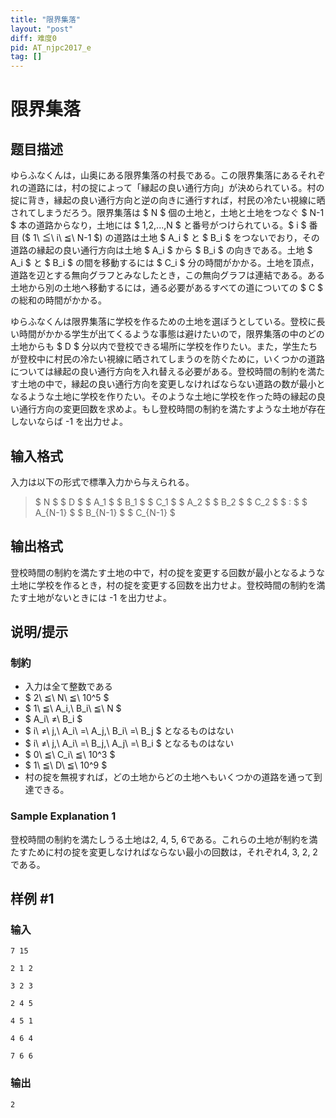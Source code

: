 ```yaml
---
title: "限界集落"
layout: "post"
diff: 难度0
pid: AT_njpc2017_e
tag: []
---
```


# 限界集落

## 题目描述

[problemUrl]: https://atcoder.jp/contests/njpc2017/tasks/njpc2017_e

ゆらふなくんは，山奥にある限界集落の村長である。この限界集落にあるそれぞれの道路には，村の掟によって「縁起の良い通行方向」が決められている。村の掟に背き，縁起の良い通行方向と逆の向きに通行すれば，村民の冷たい視線に晒されてしまうだろう。限界集落は $ N $ 個の土地と，土地と土地をつなぐ $ N-1 $ 本の道路からなり，土地には $ 1,2,...,N $ と番号がつけられている。$ i $ 番目 ($ 1\ ≦\ i\ ≦\ N-1 $) の道路は土地 $ A_i $ と $ B_i $ をつないでおり，その道路の縁起の良い通行方向は土地 $ A_i $ から $ B_i $ の向きである。土地 $ A_i $ と $ B_i $ の間を移動するには $ C_i $ 分の時間がかかる。土地を頂点，道路を辺とする無向グラフとみなしたとき，この無向グラフは連結である。ある土地から別の土地へ移動するには，通る必要があるすべての道についての $ C $ の総和の時間がかかる。

ゆらふなくんは限界集落に学校を作るための土地を選ぼうとしている。登校に長い時間がかかる学生が出てくるような事態は避けたいので，限界集落の中のどの土地からも $ D $ 分以内で登校できる場所に学校を作りたい。また，学生たちが登校中に村民の冷たい視線に晒されてしまうのを防ぐために，いくつかの道路については縁起の良い通行方向を入れ替える必要がある。登校時間の制約を満たす土地の中で，縁起の良い通行方向を変更しなければならない道路の数が最小となるような土地に学校を作りたい。そのような土地に学校を作った時の縁起の良い通行方向の変更回数を求めよ。もし登校時間の制約を満たすような土地が存在しないならば -1 を出力せよ。

## 输入格式

入力は以下の形式で標準入力から与えられる。

> $ N $ $ D $ $ A_1 $ $ B_1 $ $ C_1 $ $ A_2 $ $ B_2 $ $ C_2 $ $ : $ $ A_{N-1} $ $ B_{N-1} $ $ C_{N-1} $

## 输出格式

登校時間の制約を満たす土地の中で，村の掟を変更する回数が最小となるような土地に学校を作るとき，村の掟を変更する回数を出力せよ。登校時間の制約を満たす土地がないときには -1 を出力せよ。

## 说明/提示

### 制約

- 入力は全て整数である
- $ 2\ ≦\ N\ ≦\ 10^5 $
- $ 1\ ≦\ A_i,\ B_i\ ≦\ N $
- $ A_i\ ≠\ B_i $
- $ i\ ≠\ j,\ A_i\ =\ A_j,\ B_i\ =\ B_j $ となるものはない
- $ i\ ≠\ j,\ A_i\ =\ B_j,\ A_j\ =\ B_i $ となるものはない
- $ 0\ ≦\ C_i\ ≦\ 10^3 $
- $ 1\ ≦\ D\ ≦\ 10^9 $
- 村の掟を無視すれば，どの土地からどの土地へもいくつかの道路を通って到達できる。

### Sample Explanation 1

登校時間の制約を満たしうる土地は2, 4, 5, 6である。これらの土地が制約を満たすために村の掟を変更しなければならない最小の回数は，それぞれ4, 3, 2, 2である。

## 样例 #1

### 输入

```
7 15
2 1 2
3 2 3
2 4 5
4 5 1
4 6 4
7 6 6
```

### 输出

```
2
```

